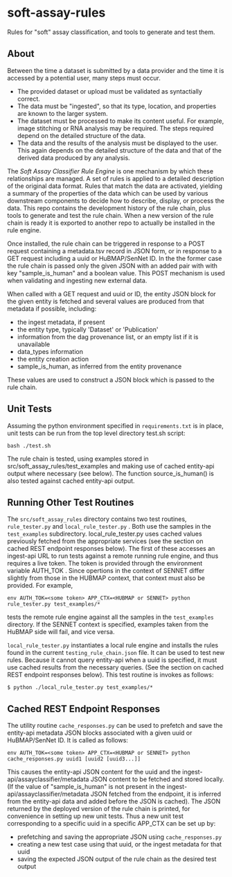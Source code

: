 # soft-assay-rules

Rules for "soft" assay classification, and tools to generate and test them.

## About

Between the time a dataset is submitted by a data provider and the time it is accessed
by a potential user, many steps must occur.
* The provided dataset or upload must be validated as syntactially correct.
* The data must be "ingested", so that its type, location, and properties are known to the
larger system.
* The dataset must be processed to make its content useful. For example, image stitching or
RNA analysis may be required.  The steps required depend on the detailed structure of the
data.
* The data and the results of the analysis must be displayed to the user.  This again
depends on the detailed structure of the data and that of the derived data produced by any
analysis.

The *Soft Assay Classifier Rule Engine* is one mechanism by which these relationships are
managed.  A set of rules is applied to a detailed description of the original data format. Rules
that match the data are activated, yielding a summary of the properties of the data which can
be used by various downstream components to decide how to describe, display, or process the
data.  This repo contains the development history of the rule chain, plus tools to generate
and test the rule chain.  When a new version of the rule chain is ready it is exported to
another repo to actually be installed in the rule engine.

Once installed, the rule chain can be triggered in response to a POST request containing
a metadata.tsv record in JSON form, or in response to a GET request including a uuid or
HuBMAP/SenNet ID.  In the the former case the rule chain is passed only the given JSON
with an added pair with with key "sample_is_human" and a boolean value.  This POST
mechanism is used when validating and ingesting new external data.

When called with a GET request and uuid or ID, the entity JSON block for the given
entity is fetched and several values are produced from that metadata if possible,
including:
* the ingest metadata, if present
* the entity type, typically 'Dataset' or 'Publication'
* information from the dag provenance list, or an empty list if it is unavailable
* data_types information
* the entity creation action
* sample_is_human, as inferred from the entity provenance

These values are used to construct a JSON block which is passed to the rule chain.


## Unit Tests

Assuming the python environment specified in `requirements.txt` is in place, unit tests can be
run from the top level directory test.sh script:
```
bash ./test.sh
```

The rule chain is tested, using examples stored in src/soft_assay_rules/test_examples and making
use of cached entity-api output where necessary (see below).  The function source_is_human() is also
tested against cached entity-api output.

## Running Other Test Routines

The `src/soft_assay_rules` directory contains two test routines, `rule_tester.py` and `local_rule_tester.py` .
Both use the samples in the `test_examples` subdirectory.  local_rule_tester.py uses cached values previously
fetched from the appropriate services (see the section on cached REST endpoint responses below).
The first of these accesses an ingest-api URL to run tests against a remote running rule engine,
and thus requires a live token.  The token is provided through the environment variable AUTH_TOK .  Since
opertions in the context of SENNET differ slightly from those in the HUBMAP context, that context must
also be provided.  For example,
```
env AUTH_TOK=<some token> APP_CTX=<HUBMAP or SENNET> python rule_tester.py test_examples/*
```
tests the remote rule engine against all the samples in the `test_examples` directory.  If the SENNET
context is specified, examples taken from the HuBMAP side will fail, and vice versa.

`local_rule_tester.py` instantiates a local rule engine and installs the rules found in the
current `testing_rule_chain.json` file.  It can be used to test new rules.  Because it cannot query
entity-api when a uuid is specified, it must use cached results from the necessary queries.  (See
the section on cached REST endpoint responses below).  This test routine is invokes
as follows:
```
$ python ./local_rule_tester.py test_examples/*
```
## Cached REST Endpoint Responses

The utility routine `cache_responses.py` can be used to prefetch and save the entity-api metadata JSON
blocks associated with a given uuid or HuBMAP/SenNet ID.  It is called as follows:
```
env AUTH_TOK=<some token> APP_CTX=<HUBMAP or SENNET> python cache_responses.py uuid1 [uuid2 [uuid3...]]
```
This causes the entity-api JSON content for the uuid and the ingest-api/assayclassifier/metadata JSON
content to be fetched and stored locally.  (If the value of "sample_is_human" is not present in the
ingest-api/assayclassifier/metadata JSON fetched from the endpoint, it is inferred from the entity-api
data and added before the JSON is cached).  The JSON returned by the deployed version of the rule chain
is printed, for convenience in setting up new unit tests.  Thus a new unit test corresponding to a
specific uuid in a specific APP_CTX can be set up by:
* prefetching and saving the appropriate JSON using `cache_responses.py`
* creating a new test case using that uuid, or the ingest metadata for that uuid
* saving the expected JSON output of the rule chain as the desired test output
